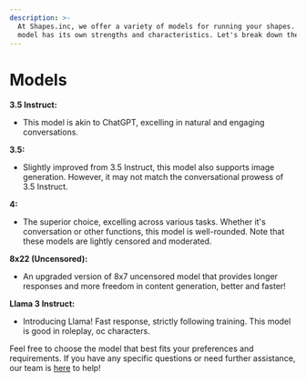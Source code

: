 ```yaml
---
description: >-
  At Shapes.inc, we offer a variety of models for running your shapes. Each
  model has its own strengths and characteristics. Let's break down the options:
---
```


# Models



**3.5 Instruct:**

* This model is akin to ChatGPT, excelling in natural and engaging conversations.

**3.5:**

* Slightly improved from 3.5 Instruct, this model also supports image generation. However, it may not match the conversational prowess of 3.5 Instruct.

**4:**

* The superior choice, excelling across various tasks. Whether it's conversation or other functions, this model is well-rounded. Note that these models are lightly censored and moderated.

**8x22 (Uncensored):**

* An upgraded version of 8x7 uncensored model that provides longer responses and more freedom in content generation, better and faster!

**Llama 3 Instruct:**&#x20;

* Introducing Llama! Fast response, strictly following training. This model is good in roleplay, oc characters.

Feel free to choose the model that best fits your preferences and requirements. If you have any specific questions or need further assistance, our team is [here](https://discord.gg/shapes) to help!
